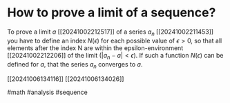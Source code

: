 # How to prove a limit of a sequence? 
To prove a limit $a$ [[20241002212517]] of a series $a_n$ [[20241002211453]] you have to define an index $N(\epsilon)$ for each
possible value of $\epsilon>0$, so that all elements after the index N are within the epsilon-environment [[20241002212206]]
of the limit ($|a_n-a|<\epsilon$). If such a function $N(\epsilon)$ can be defined for $a$, that the series $a_n$ converges to $a$.

[[20241006134116]]
[[20241006134026]]

#math #analysis #sequence